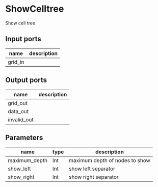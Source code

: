 
# ShowCelltree
Show cell tree

## Input ports
|name|description|
|-|-|
|grid_in||



## Output ports
|name|description|
|-|-|
|grid_out||
|data_out||
|invalid_out||



## Parameters
|name|type|description|
|-|-|-|
|maximum_depth|Int|maximum depth of nodes to show|
|show_left|Int|show left separator|
|show_right|Int|show right separator|
